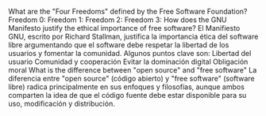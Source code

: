 What are the "Four Freedoms" defined by the Free Software Foundation?
Freedom 0:
Freedom 1:
Freedom 2:
Freedom 3:
How does the GNU Manifesto justify the ethical importance of free software?
El Manifiesto GNU, escrito por Richard Stallman, justifica la importancia ética del software libre argumentando que el software debe respetar la libertad de los usuarios y fomentar la comunidad. Algunos puntos clave son:
Libertad del usuario
Comunidad y cooperación
Evitar la dominación digital
Obligación moral
What is the difference between "open source" and "free software"
La diferencia entre "open source" (código abierto) y "free software" (software libre) radica principalmente en sus enfoques y filosofías, aunque ambos comparten la idea de que el código fuente debe estar disponible para su uso, modificación y distribución.

